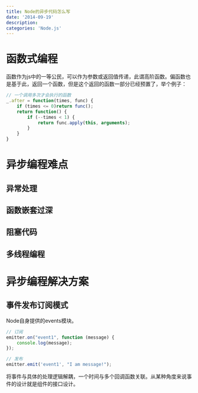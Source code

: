 ```yaml
---
title: Node的异步代码怎么写
date: '2014-09-19'
description:
categories: 'Node.js'
---
```


# 函数式编程

函数作为js中的一等公民，可以作为参数或返回值传递，此谓高阶函数。偏函数也是基于此，返回一个函数，但是这个返回的函数一部分已经预置了，举个例子：  

```js
// 一个调用多次才会执行的函数
_.after = function(times, func) {
    if (times <= 0)return func();
    return function() {
        if (--times < 1) {
            return func.apply(this, arguments);
        }
    }
}
```

# 异步编程难点

## 异常处理

## 函数嵌套过深

## 阻塞代码

## 多线程编程

# 异步编程解决方案

## 事件发布订阅模式

Node自身提供的events模块。  

```js
// 订阅
emitter.on("event1", function (message) {
    console.log(message);
});

// 发布
emitter.emit('event1', "I am message!");
```

将事件与具体的处理逻辑解耦，一个时间与多个回调函数关联。从某种角度来说事件的设计就是组件的接口设计。    